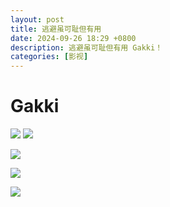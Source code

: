 ```yaml
---
layout: post
title: 逃避虽可耻但有用
date: 2024-09-26 18:29 +0800
description: 逃避虽可耻但有用 Gakki！
categories: [影视]
---
```

# Gakki
![](https://qipaifeiying.oss-cn-beijing.aliyuncs.com/%E5%9B%BE%E7%89%87/202409261844848.jpg)
![](https://qipaifeiying.oss-cn-beijing.aliyuncs.com/%E5%9B%BE%E7%89%87/202409261844847.jpg)

![](https://qipaifeiying.oss-cn-beijing.aliyuncs.com/%E5%9B%BE%E7%89%87/202409282312598.png)

![](https://qipaifeiying.oss-cn-beijing.aliyuncs.com/%E5%9B%BE%E7%89%87/202409282312938.png)

![](https://qipaifeiying.oss-cn-beijing.aliyuncs.com/%E5%9B%BE%E7%89%87/202409282312808.png)
